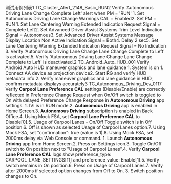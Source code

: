 测试用例列表1 TC_Cluster_Alert_2148_Basic_RUN2 Verify 'Autonomous Driving Lane Change Complete Left' alert when PM = 'RUN' 1. Set Autonomous Driving Lane Change Warnings CAL = Enabled2. Set PM = RUN 1. Set Lane Centering Warning Extended Indication Request Signal = Complete Left2. Set Advanced Driver Assist Systems Trim Level Indication Signal = Autonomous3. Set Advanced Driver Assist Systems Message Display Location Non Active Indication Signal = Both4. Delay 2 sec5. Set Lane Centering Warning Extended Indication Request Signal = No Indication 3. Verify 'Autonomous Driving Lane Change Lane Change Complete to Left' is activated.5. Verify 'Autonomous Driving Lane Change Lane Change Complete to Left' is deactivated.2 TC_Android_Auto_HUD_001 Verify Android Auto HUD maneuver graphics and lane guidance 1. System is on 1. Connect AA device as projection device2. Start RG and verify HUD metadata info 2. Verify maneuver graphics and lane guidance in HUD, confirm metadata displays accurately3 TC_Autonomous_Driving_Dev_0117 Verify **Carpool Lane Preference CAL** settings (Disable/Enable) are correctly reflected in Preference Change Request when On/Off switch is toggled to On with delayed Preference Change Response in **Autonomous Driving** app settings. 1. IVI is in RUN mode.2. **Autonomous Driving** app is enabled in Home Screen.3. **Autonomous Driving** subscription is enabled in Back Office.4. Using Mock FSA, set **Carpool Lane Preference CAL** to Disable[0].5. Usage of Carpool Lanes - On/Off Toggle switch is in Off position.6. Off is shown as selected Usage of Carpool Lanes option.7. Using Mock FSA, set "confirmation": true (value is 1).8. Using Mock FSA, set 2000ms delay via Web Console or command. 1. Launch **Autonomous Driving** app from Home Screen.2. Press on Settings icon.3. Toggle On/Off switch to On position next to "Usage of Carpool Lanes".4. Verify **Carpool Lane Preference CAL** logs show preference_type: CARPOOL_LANE_SETTINGS[11] and preference_value: Enable[1].5. Verify switch remains in On position.6. Press on Usage of Carpool Lanes.7. Verify after 2000ms if selected option changes from Off to On. 3. Switch position changes to On.